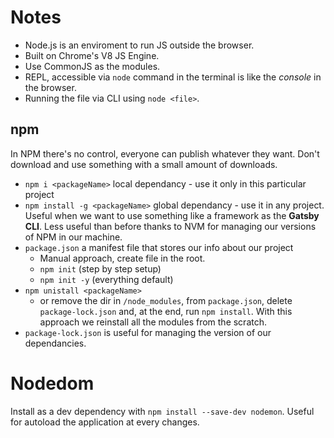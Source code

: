 # Notes

- Node.js is an enviroment to run JS outside the browser.
- Built on Chrome's V8 JS Engine.
- Use CommonJS as the modules.
- REPL, accessible via `node` command in the terminal is like the _console_ in the browser.
- Running the file via CLI using `node <file>`.

## npm

In NPM there's no control, everyone can publish whatever they want. Don't download and use something with a small amount of downloads.

- `npm i <packageName>` local dependancy - use it only in this particular project
- `npm install -g <packageName>` global dependancy - use it in any project. Useful when we want to use something like a framework as the **Gatsby CLI**. Less useful than before thanks to NVM for managing our versions of NPM in our machine.
- `package.json` a manifest file that stores our info about our project
  - Manual approach, create file in the root.
  - `npm init` (step by step setup)
  - `npm init -y` (everything default)
- `npm unistall <packageName>`
  - or remove the dir in `/node_modules`, from `package.json`, delete `package-lock.json` and, at the end, run `npm install`. With this approach we reinstall all the modules from the scratch.
- `package-lock.json` is useful for managing the version of our dependancies.

# Nodedom

Install as a dev dependency with `npm install --save-dev nodemon`. Useful for autoload the application at every changes.
